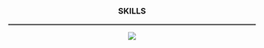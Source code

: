 <div align="center">
  <h3>SKILLS</h3>
</div>

<hr style="border: 0;border-top: 2px double #8c8c8c;text-align: center;"></hr>

<p align="center">
  <a href="https://skillicons.dev">
    <img src="https://skillicons.dev/icons?i=angular,bash,c,cs,cpp,css,elixir,flask,git,go,haskell,html,java,js,latex,linux,mysql,nestjs,ocaml,postman,py,rust,svelte,ts,unity,zig&perline=12" />
  </a>
</p>



